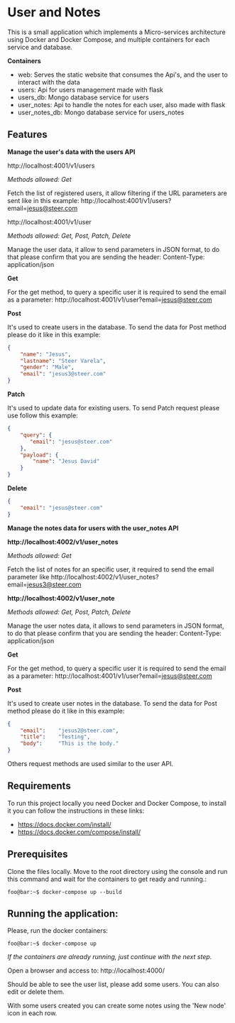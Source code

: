 # User and Notes

This is a small application which implements a Micro-services architecture using Docker and Docker Compose, and multiple containers for each service and database.

**Containers**

- web: Serves the static website that consumes the Api's, and the user to interact with the data
- users: Api for users management made with flask
- users_db: Mongo database service for users
- user_notes: Api to handle the notes for each user, also made with flask
- user_notes_db: Mongo database service for users_notes

## Features

**Manage the user's data with the users API**

http://localhost:4001/v1/users

*Methods allowed: Get*

Fetch the list of registered users, it allow filtering if the URL parameters are sent like in this example: http://localhost:4001/v1/users?email=jesus@steer.com

http://localhost:4001/v1/user

*Methods allowed: Get, Post, Patch, Delete*

Manage the user data, it allow to send parameters in JSON format, to do that please confirm that you are sending the header: Content-Type: application/json

**Get**

For the get method, to query a specific user it is required to send the email as a parameter: http://localhost:4001/v1/user?email=jesus@steer.com

**Post**

It's used to create users in the database. To send the data for Post method please do it like in this example:

```json
{
    "name": "Jesus",
    "lastname": "Steer Varela",
    "gender": "Male",
    "email": "jesus3@steer.com"
}
```

**Patch**

It's used to update data for existing users. To send Patch request please use follow this example:

``` json
{
    "query": {
       "email": "jesus@steer.com"
    },
    "payload": {
        "name": "Jesus David"
    }
}
```

**Delete**

``` json
{
    "email": "jesus@steer.com"
}
```

**Manage the notes data for users with the user_notes API**

**http://localhost:4002/v1/user_notes**

*Methods allowed: Get*

Fetch the list of notes for an specific user, it required to send the email parameter like http://localhost:4002/v1/user_notes?email=jesus3@steer.com

**http://localhost:4002/v1/user_note**

*Methods allowed: Get, Post, Patch, Delete*

Manage the user notes data, it allows to send parameters in JSON format, to do that please confirm that you are sending the header: Content-Type: application/json

**Get**

For the get method, to query a specific user it is required to send the email as a parameter: http://localhost:4001/v1/user?email=jesus@steer.com

**Post**

It's used to create user notes in the database. To send the data for Post method please do it like in this example:

```json
{
    "email":    "jesus2@steer.com",
    "title":    "Testing",
    "body":     "This is the body."
}
```

Others request methods are used similar to the user API.

## Requirements

To run this project locally you need Docker and Docker Compose, to install it you can follow the instructions in these links:

- https://docs.docker.com/install/
- https://docs.docker.com/compose/install/

## Prerequisites

Clone the files locally. Move to the root directory using the console and run this command and wait for the containers to get ready and running.:

```console
foo@bar:~$ docker-compose up --build
```

## Running the application:

Please, run the docker containers:

```console
foo@bar:~$ docker-compose up
```

*If the containers are already running, just continue with the next step.*

Open a browser and access to: http://localhost:4000/

Should be able to see the user list, please add some users. You can also edit or delete them.

With some users created you can create some notes using the 'New node' icon in each row.
